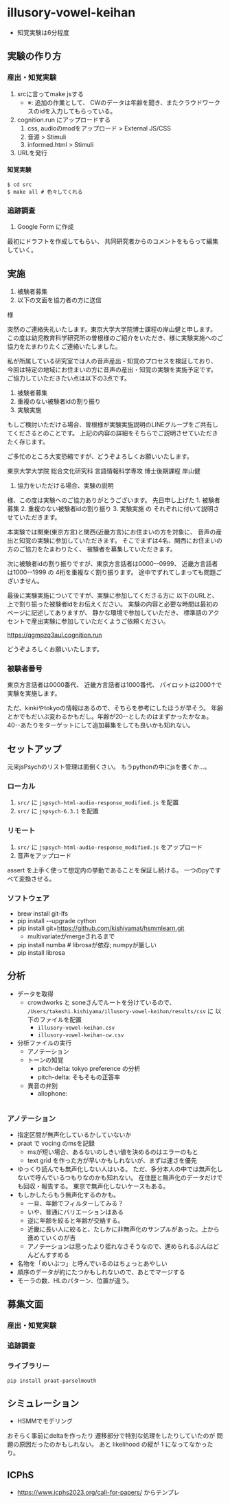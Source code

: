 # illusory-vowel-keihan

* 知覚実験は6分程度

## 実験の作り方

### 産出・知覚実験

1. srcに言ってmake jsする
    * ※: 追加の作業として、
      CWのデータは年齢を聞き、またクラウドワークスのidを入力してもらっている。
1. cognition.run にアップロードする
    1. css, audioのmodをアップロード > External JS/CSS
    1. 音源 > Stimuli
    1. informed.html > Stimuli
1. URLを発行

#### 知覚実験

```
$ cd src
$ make all # 色々してくれる
```

### 追跡調査

1. Google Form に作成 

最初にドラフトを作成してもらい、
共同研究者からのコメントをもらって編集していく。

## 実施

1. 被験者募集
1. 以下の文面を協力者の方に送信

<name>様

突然のご連絡失礼いたします。東京大学大学院博士課程の岸山健と申します。
この度は幼児教育科学研究所の曽根様のご紹介をいただき、<name>様に実験実施へのご協力をたまわりたくご連絡いたしました。

私が所属している研究室では人の音声産出・知覚のプロセスを検証しており、
今回は特定の地域にお住まいの方に音声の産出・知覚の実験を実施予定です。
ご協力していただきたい点は以下の3点です。

1. 被験者募集
1. 重複のない被験者idの割り振り
1. 実験実施

もしご検討いただける場合、曽根様が実験実施説明のLINEグループをご共有してくださるとのことです。
上記の内容の詳細をそちらでご説明させていただきたく存じます。

ご多忙のところ大変恐縮ですが、どうぞよろしくお願いいたします。

東京大学大学院 総合文化研究科
言語情報科学専攻 博士後期課程
岸山健

1. 協力をいただける場合、実験の説明

<name>様、この度は実験へのご協力ありがとうございます。
先日申し上げた 1. 被験者募集 2. 重複のない被験者idの割り振り 3. 実験実施 の
それぞれに付いて説明させていただきます。

本実験では関東(東京方言)と関西(近畿方言)にお住まいの方を対象に、
音声の産出と知覚の実験に参加していただきます。
そこでまずは4名、関西にお住まいの方のご協力をたまわりたく、
被験者を募集していただきます。

次に被験者idの割り振りですが、東京方言話者は0000--0999、
近畿方言話者は1000--1999 の 4桁を重複なく割り振ります。
途中でずれてしまっても問題ございません。

最後に実験実施についてですが、実験に参加してくださる方に
以下のURLと、上で割り振った被験者idをお伝えください。
実験の内容と必要な時間は最初のページに記述してありますが、
静かな環境で参加していただき、
標準語のアクセントで産出実験に参加していただくようご依頼ください。

https://qgmpzq3aul.cognition.run

どうぞよろしくお願いいたします。

### 被験者番号

東京方言話者は0000番代、
近畿方言話者は1000番代、
パイロットは2000↑で実験を実施します。

ただ、kinkiやtokyoの情報はあるので、そちらを参考にしたほうが早そう。
年齢とかでもだいぶ変わるかもだし。年齢が20--としたのはまずかったかなぁ。
40--あたりをターゲットにして追加募集をしても良いかも知れない。

## セットアップ

元来jsPsychのリスト管理は面倒くさい。
もうpythonの中にjsを書くか...。

### ローカル

1. `src/` に `jspsych-html-audio-response_modified.js` を配置
1. `src/` に `jspsych-6.3.1` を配置

### リモート

1. `src/` に `jspsych-html-audio-response_modified.js` をアップロード
1. 音声をアップロード

assert を上手く使って想定内の挙動であることを保証し続ける。
一つのpyですべて変換させる。

### ソフトウェア

- brew install git-lfs
- pip install --upgrade cython
- pip install git+https://github.com/kishiyamat/hsmmlearn.git
    - multivariateがmergeされるまで
- pip install numba # librosaが依存; numpyが厳しい
- pip install librosa

## 分析

- データを取得
  - crowdworks と soneさんでルートを分けているので、
    `/Users/takeshi.kishiyama/illusory-vowel-keihan/results/csv` に
    以下のファイルを配置
    - `illusory-vowel-keihan.csv`
    - `illusory-vowel-keihan-cw.csv`
- 分析ファイルの実行
  - アノテーション
  - トーンの知覚
    - pitch-delta: tokyo preference の分析
    - pitch-delta: そもそもの正答率
  - 異音の弁別
    - allophone: 

```
```

### アノテーション

- 指定区間が無声化しているかしていないか
- praat で vocing のmsを記録
    - msが短い場合、あるないのしきい値を決めるのはエラーのもと
    - text grid を作った方が早いかもしれないが、まずは速さを優先
- ゆっくり読んでも無声化しない人はいる。
  ただ、多分本人の中では無声化しないで呼んでいるつもりなのかも知れない。
  在住歴と無声化のデータだけでも回収・報告する。
  東京で無声化しないケースもある。
- もしかしたらもう無声化するのかも。
    - 一旦、年齢でフィルターしてみる？
    - いや、普通にバリエーションはある
    - 逆に年齢を絞ると年齢が交絡する。
    - 近畿に長い人に絞ると、たしかに非無声化のサンプルがあった。上から進めていくのが吉
    - アノテーションは思ったより揺れなさそうなので、進められるぶんはどんどんすすめる
- 名物を「めいぶつ」と呼んでいるのはちょっとあやしい
- 順序のデータが約にたつかもしれないので、あとでマージする
- モーラの数、HLのパターン、位置が違う。

## 募集文面

### 産出・知覚実験

### 追跡調査

### ライブラリー

```
pip install praat-parselmouth
```

## シミュレーション

- HSMMでモデリング

おそらく事前にdeltaを作ったり
遷移部分で特別な処理をしたりしていたのが
問題の原因だったのかもしれない。
あと likelihood の縦が 1 になってなかったり。

## ICPhS

- https://www.icphs2023.org/call-for-papers/ からテンプレ

